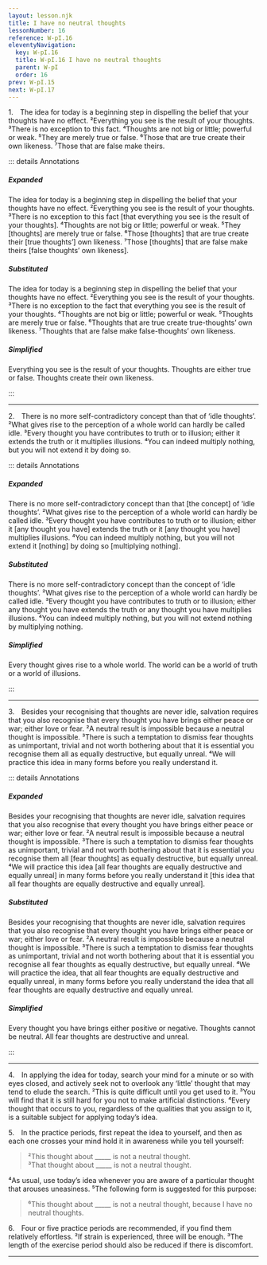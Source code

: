 ```yaml
---
layout: lesson.njk
title: I have no neutral thoughts
lessonNumber: 16
reference: W-pI.16
eleventyNavigation:
  key: W-pI.16
  title: W-pI.16 I have no neutral thoughts
  parent: W-pI
  order: 16
prev: W-pI.15
next: W-pI.17
---
```


1. The idea for today is a beginning step in dispelling the belief that your thoughts have no effect. 
²Everything you see is the result of your thoughts. 
³There is no exception to this fact. 
⁴Thoughts are not big or little; powerful or weak. 
⁵They are merely true or false. 
⁶Those that are true create their own likeness. 
⁷Those that are false make theirs.

::: details Annotations

##### Expanded

The idea for today is a beginning step in dispelling the belief that your thoughts have no effect. 
²Everything you see is the result of your thoughts. 
³There is no exception to this fact [that everything you see is the result of your thoughts]. 
⁴Thoughts are not big or little; powerful or weak. 
⁵They [thoughts] are merely true or false. 
⁶Those [thoughts] that are true create their [true thoughts’] own likeness. 
⁷Those [thoughts] that are false make theirs [false thoughts’ own likeness].

##### Substituted

The idea for today is a beginning step in dispelling the belief that your thoughts have no effect. 
²Everything you see is the result of your thoughts. 
³There is no exception to the fact that everything you see is the result of your thoughts. 
⁴Thoughts are not big or little; powerful or weak. 
⁵Thoughts are merely true or false. 
⁶Thoughts that are true create true-thoughts’ own likeness. 
⁷Thoughts that are false make false-thoughts’ own likeness.

##### Simplified

Everything you see is the result of your thoughts. 
Thoughts are either true or false.
Thoughts create their own likeness.

:::

---

2. There is no more self-contradictory concept than that of ‘idle thoughts’. 
²What gives rise to the perception of a whole world can hardly be called idle. 
³Every thought you have contributes to truth or to illusion; either it extends the truth or it multiplies illusions. 
⁴You can indeed multiply nothing, but you will not extend it by doing so.

::: details Annotations

##### Expanded

There is no more self-contradictory concept than that [the concept] of ‘idle thoughts’. 
²What gives rise to the perception of a whole world can hardly be called idle. 
³Every thought you have contributes to truth or to illusion; either it [any thought you have] extends the truth or it [any thought you have] multiplies illusions. 
⁴You can indeed multiply nothing, but you will not extend it [nothing] by doing so [multiplying nothing].

##### Substituted

There is no more self-contradictory concept than the concept of ‘idle thoughts’. 
²What gives rise to the perception of a whole world can hardly be called idle. 
³Every thought you have contributes to truth or to illusion; either any thought you have extends the truth or any thought you have multiplies illusions. 
⁴You can indeed multiply nothing, but you will not extend nothing by multiplying nothing.

##### Simplified

Every thought gives rise to a whole world. 
The world can be a world of truth or a world of illusions.

:::

---

3. Besides your recognising that thoughts are never idle, salvation requires that you also recognise that every thought you have brings either peace or war; either love or fear. 
²A neutral result is impossible because a neutral thought is impossible. 
³There is such a temptation to dismiss fear thoughts as unimportant, trivial and not worth bothering about that it is essential you recognise them all as equally destructive, but equally unreal. 
⁴We will practice this idea in many forms before you really understand it.

::: details Annotations

##### Expanded

Besides your recognising that thoughts are never idle, salvation requires that you also recognise that every thought you have brings either peace or war; either love or fear. 
²A neutral result is impossible because a neutral thought is impossible. 
³There is such a temptation to dismiss fear thoughts as unimportant, trivial and not worth bothering about that it is essential you recognise them all [fear thoughts] as equally destructive, but equally unreal. 
⁴We will practice this idea [all fear thoughts are equally destructive and equally unreal] in many forms before you really understand it [this idea that all fear thoughts are equally destructive and equally unreal].

##### Substituted

Besides your recognising that thoughts are never idle, salvation requires that you also recognise that every thought you have brings either peace or war; either love or fear. 
²A neutral result is impossible because a neutral thought is impossible. 
³There is such a temptation to dismiss fear thoughts as unimportant, trivial and not worth bothering about that it is essential you recognise all fear thoughts as equally destructive, but equally unreal. 
⁴We will practice the idea, that all fear thoughts are equally destructive and equally unreal, in many forms before you really understand the idea that all fear thoughts are equally destructive and equally unreal.

##### Simplified

Every thought you have brings either positive or negative. 
Thoughts cannot be neutral. 
All fear thoughts are destructive and unreal.

:::

---

4. In applying the idea for today, search your mind for a minute or so with eyes closed, and actively seek not to overlook any ‘little’ thought that may tend to elude the search. 
²This is quite difficult until you get used to it. 
³You will find that it is still hard for you not to make artificial distinctions. 
⁴Every thought that occurs to you, regardless of the qualities that you assign to it, is a suitable subject for applying today’s idea.

5. In the practice periods, first repeat the idea to yourself, and then as each one crosses your mind hold it in awareness while you tell yourself:

>²This thought about _____ is not a neutral thought.  
³That thought about _____ is not a neutral thought.

⁴As usual, use today’s idea whenever you are aware of a particular thought that arouses uneasiness. 
⁵The following form is suggested for this purpose:

>⁶This thought about _____ is not a neutral thought, because I have no neutral thoughts.

6. Four or five practice periods are recommended, if you find them relatively effortless. 
²If strain is experienced, three will be enough. 
³The length of the exercise period should also be reduced if there is discomfort.

---


